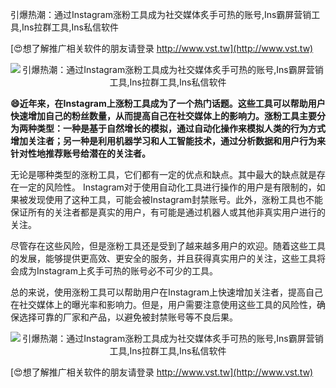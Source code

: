 引爆热潮：通过Instagram涨粉工具成为社交媒体炙手可热的账号,Ins霸屏营销工具,Ins拉群工具,Ins私信软件

[😍想了解推广相关软件的朋友请登录 http://www.vst.tw](http://www.vst.tw)

 <center><img src="https://vst.tw/MP4/tuiguang/png/2.png" alt="引爆热潮：通过Instagram涨粉工具成为社交媒体炙手可热的账号,Ins霸屏营销工具,Ins拉群工具,Ins私信软件"></center>

**😄近年来，在Instagram上涨粉工具成为了一个热门话题。这些工具可以帮助用户快速增加自己的粉丝数量，从而提高自己在社交媒体上的影响力。涨粉工具主要分为两种类型：一种是基于自然增长的模拟，通过自动化操作来模拟人类的行为方式增加关注者；另一种是利用机器学习和人工智能技术，通过分析数据和用户行为来针对性地推荐账号给潜在的关注者。**

无论是哪种类型的涨粉工具，它们都有一定的优点和缺点。其中最大的缺点就是存在一定的风险性。 Instagram对于使用自动化工具进行操作的用户是有限制的，如果被发现使用了这种工具，可能会被Instagram封禁账号。此外，涨粉工具也不能保证所有的关注者都是真实的用户，有可能是通过机器人或其他非真实用户进行的关注。

尽管存在这些风险，但是涨粉工具还是受到了越来越多用户的欢迎。随着这些工具的发展，能够提供更高效、更安全的服务，并且获得真实用户的关注，这些工具将会成为Instagram上炙手可热的账号必不可少的工具。

总的来说，使用涨粉工具可以帮助用户在Instagram上快速增加关注者，提高自己在社交媒体上的曝光率和影响力。但是，用户需要注意使用这些工具的风险性，确保选择可靠的厂家和产品，以避免被封禁账号等不良后果。

 <center><img src="https://vst.tw/MP4/tuiguang/png/6.png" alt="引爆热潮：通过Instagram涨粉工具成为社交媒体炙手可热的账号,Ins霸屏营销工具,Ins拉群工具,Ins私信软件"></center>

[😍想了解推广相关软件的朋友请登录 http://www.vst.tw](http://www.vst.tw)



